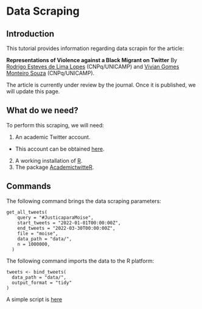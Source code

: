 # Data Scraping

## Introduction

This tutorial provides information regarding data scrapin for the article:

**Representations of Violence against a Black Migrant on Twitter** By [Rodrigo Esteves de Lima Lopes](mailto:rll307@unicamp.br) (CNPq/UNICAMP) and [ Vivian Gomes Monteiro Souza](mailto:viviangomesms@gmail.com) (CNPq/UNICAMP).

The article is currently under review by the journal. Once it is published, we will update this page.

## What do we need?

To perform this scraping, we will need:

1.  An academic Twitter account.

-   This account can be obtained [here](https://developer.twitter.com/en/products/twitter-api/academic-research).

2.  A working installation of [R](https://www.r-project.org/).
3.  The package [AcademictwitteR](https://github.com/cjbarrie/academictwitteR).

## Commands

The following command brings the data scraping parameters:

```{r}
get_all_tweets(
    query = "#JusticaparaMoise",
    start_tweets = "2022-01-01T00:00:00Z",
    end_tweets = "2022-03-30T00:00:00Z",
    file = "moise",
    data_path = "data/",
    n = 1000000,
  )
```

The following command imports the data to the R platform:

```{r}
tweets <- bind_tweets(
  data_path = "data/",
  output_format = "tidy"
)
```

A simple script is [here](01_DataScraping.R)

